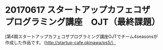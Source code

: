 20170617 スタートアップカフェコザ　プログラミング講座　OJT（最終課題）
=================================

[第4期スタートアップカフェコザプログラミング講座OJTでチーム4seasonsが作成した作品です。（http://startup-cafe.okinawa/ps5/）
